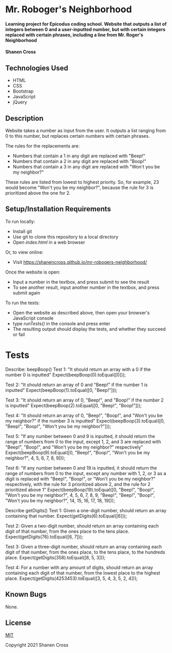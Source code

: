 # Mr. Roboger's Neighborhood

#### Learning project for Epicodus coding school. Website that outputs a list of integers between 0 and a user-inputted number, but with certain integers replaced with certain phrases, including a line from Mr. Roger's Neighborhood

#### Shanen Cross

## Technologies Used

* HTML
* CSS
* Bootstrap
* JavaScript
* jQuery

## Description

Website takes a number as input from the user. It outputs a list ranging from 0 to this number, but replaces certain numbers with certain phrases.

The rules for the replacements are:
* Numbers that contain a 1 in any digit are replaced with "Beep!"
* Numbers that contain a 2 in any digit are replaced with "Boop!"
* Numbers that contain a 3 in any digit are replaced with "Won't you be my neighbor?"

These rules are listed from lowest to highest priority. So, for example, 23 would become "Won't you be my neighbor?", because the rule for 3 is prioritized above the one for 2.

## Setup/Installation Requirements

To run locally:
* Install git
* Use git to clone this repository to a local directory
* Open _index.html_ in a web browser

Or, to view online:
* Visit https://shanencross.github.io/mr-robogers-neighborhood/

Once the website is open:
* Input a number in the textbox, and press submit to see the result
* To see another result, input another number in the textbox, and press submit again

To run the tests:
* Open the website as described above, then open your browser's JavaScript console
* type _runTests()_ in the console and press enter
* The resulting output should display the tests, and whether they succeed or fail

# Tests

Describe: beepBoop()
Test 1: "It should return an array with a 0 if the number 0 is inputted"
Expect(beepBoop(0).toEqual([0]));

Test 2: "It should return an array of 0 and "Beep!" if the number 1 is inputted"
Expect(beepBoop(1).toEqual([0, "Beep!"]));

Test 3: "It should return an array of 0, "Beep!", and "Boop!" if the number 2 is inputted"
Expect(beepBoop(2).toEqual([0, "Beep!", "Boop!"]));

Test 4: "It should return an array of 0, "Beep!", "Boop!", and "Won't you be my neighbor?" if the number 3 is inputted"
Expect(beepBoop(3).toEqual([0, "Beep!", "Boop!", "Won't you be my neighbor?"]));

Test 5: "If any number between 0 and 9 is inputted, it should return the range of numbers from 0 to the input, except 1, 2, and 3 are replaced with "Beep!", "Boop!", and "Won't you be my neighbor?" respectively"
Expect(beepBoop(9).toEqual([0, "Beep!", "Boop!", "Won't you be my neighbor?", 4, 5, 6, 7, 8, 9]));

Test 6: "If any number between 0 and 19 is inputted, it should return the range of numbers from 0 to the input, except any number with 1, 2, or 3 as a digit is replaced with "Beep!", "Boop!", or "Won't you be my neighbor?" respectively, with the rule for 3 prioritized above 2, and the rule for 2 prioritized above 1"
Expect(beepBoop(19).toEqual([0, "Beep!", "Boop!", "Won't you be my neighbor?", 4, 5, 6, 7, 8, 9, "Beep!", "Beep!", "Boop!", "Won't you be my neighbor?", 14, 15, 16, 17, 18, 19]));

Describe getDigits()
Test 1: Given a one-digit number, should return an array containing that number.
Expect(getDigits(6).toEqual([6]));

Test 2: Given a two-digit number, should return an array containing each digit of that number, from the ones place to the tens place.
Expect(getDigits(76).toEqual([6, 7]));

Test 3: Given a three-digit number, should return an array containing each digit of that number, from the ones place, to the tens place, to the hundreds place.
Expect(getDigits(358).toEqual([8, 5, 3]));

Test 4: For a number with any amount of digits, should return an array containing each digit of that number, from the lowest place to the highest place.
Expect(getDigits(4253453).toEqual([3, 5, 4, 3, 5, 2, 4]));

## Known Bugs

None.

## License

[MIT](https://choosealicense.com/licenses/mit/)

Copyright 2021 Shanen Cross
